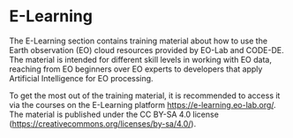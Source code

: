 # E-Learning

The E-Learning section contains training material about how to use the Earth observation (EO) cloud resources provided by EO-Lab and CODE-DE. The material is intended for different skill levels in working with EO data, reaching from EO beginners over EO experts to developers that apply Artificial Intelligence for EO processing. 

To get the most out of the training material, it is recommended to access it via the courses on the E-Learning platform https://e-learning.eo-lab.org/. 
The material is published under the CC BY-SA 4.0 license (https://creativecommons.org/licenses/by-sa/4.0/).
